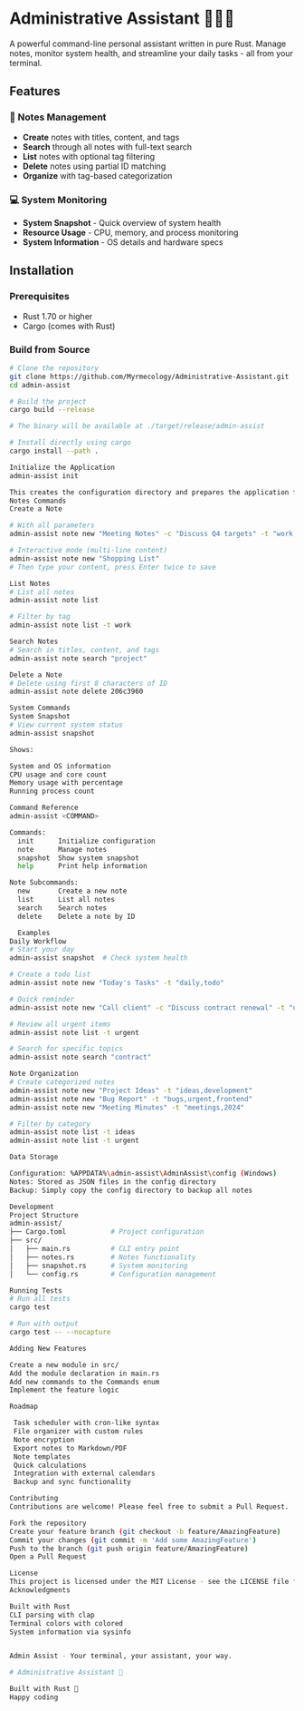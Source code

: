 # Administrative Assistant 🦀🦀🦀

A powerful command-line personal assistant written in pure Rust. Manage notes, monitor system health, and streamline your daily tasks - all from your terminal.

## Features

### 📝 Notes Management
- **Create** notes with titles, content, and tags
- **Search** through all notes with full-text search
- **List** notes with optional tag filtering
- **Delete** notes using partial ID matching
- **Organize** with tag-based categorization

### 💻 System Monitoring
- **System Snapshot** - Quick overview of system health
- **Resource Usage** - CPU, memory, and process monitoring
- **System Information** - OS details and hardware specs

## Installation

### Prerequisites
- Rust 1.70 or higher
- Cargo (comes with Rust)

### Build from Source

```bash
# Clone the repository
git clone https://github.com/Myrmecology/Administrative-Assistant.git
cd admin-assist

# Build the project
cargo build --release

# The binary will be available at ./target/release/admin-assist

# Install directly using cargo
cargo install --path .

Initialize the Application
admin-assist init

This creates the configuration directory and prepares the application for first use.
Notes Commands
Create a Note

# With all parameters
admin-assist note new "Meeting Notes" -c "Discuss Q4 targets" -t "work,important"

# Interactive mode (multi-line content)
admin-assist note new "Shopping List"
# Then type your content, press Enter twice to save

List Notes
# List all notes
admin-assist note list

# Filter by tag
admin-assist note list -t work

Search Notes
# Search in titles, content, and tags
admin-assist note search "project"

Delete a Note
# Delete using first 8 characters of ID
admin-assist note delete 206c3960

System Commands
System Snapshot
# View current system status
admin-assist snapshot

Shows:

System and OS information
CPU usage and core count
Memory usage with percentage
Running process count

Command Reference
admin-assist <COMMAND>

Commands:
  init      Initialize configuration
  note      Manage notes
  snapshot  Show system snapshot
  help      Print help information

Note Subcommands:
  new       Create a new note
  list      List all notes
  search    Search notes
  delete    Delete a note by ID

  Examples
Daily Workflow
# Start your day
admin-assist snapshot  # Check system health

# Create a todo list
admin-assist note new "Today's Tasks" -t "daily,todo"

# Quick reminder
admin-assist note new "Call client" -c "Discuss contract renewal" -t "urgent"

# Review all urgent items
admin-assist note list -t urgent

# Search for specific topics
admin-assist note search "contract"

Note Organization
# Create categorized notes
admin-assist note new "Project Ideas" -t "ideas,development"
admin-assist note new "Bug Report" -t "bugs,urgent,frontend"
admin-assist note new "Meeting Minutes" -t "meetings,2024"

# Filter by category
admin-assist note list -t ideas
admin-assist note list -t urgent

Data Storage

Configuration: %APPDATA%\admin-assist\AdminAssist\config (Windows)
Notes: Stored as JSON files in the config directory
Backup: Simply copy the config directory to backup all notes

Development
Project Structure
admin-assist/
├── Cargo.toml           # Project configuration
├── src/
│   ├── main.rs          # CLI entry point
│   ├── notes.rs         # Notes functionality
│   ├── snapshot.rs      # System monitoring
│   └── config.rs        # Configuration management

Running Tests
# Run all tests
cargo test

# Run with output
cargo test -- --nocapture

Adding New Features

Create a new module in src/
Add the module declaration in main.rs
Add new commands to the Commands enum
Implement the feature logic

Roadmap

 Task scheduler with cron-like syntax
 File organizer with custom rules
 Note encryption
 Export notes to Markdown/PDF
 Note templates
 Quick calculations
 Integration with external calendars
 Backup and sync functionality

Contributing
Contributions are welcome! Please feel free to submit a Pull Request.

Fork the repository
Create your feature branch (git checkout -b feature/AmazingFeature)
Commit your changes (git commit -m 'Add some AmazingFeature')
Push to the branch (git push origin feature/AmazingFeature)
Open a Pull Request

License
This project is licensed under the MIT License - see the LICENSE file for details.
Acknowledgments

Built with Rust
CLI parsing with clap
Terminal colors with colored
System information via sysinfo


Admin Assist - Your terminal, your assistant, your way.

# Administrative Assistant 🦀

Built with Rust 🦀
Happy coding

